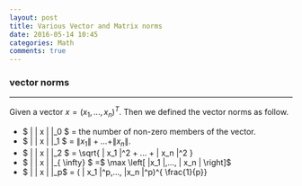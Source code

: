 ```yaml
---
layout: post
title: Various Vector and Matrix norms
date: 2016-05-14 10:45
categories: Math
comments: true
---
```


### vector norms ###
-------
Given a vector $x=(x_1,...,x_n)^T$. Then we defined the vector norms as follow.
- $ \| \| x \| \|_0 $ = the number of non-zero members of the vector.
- $ \| \| x \| \|_1 $ = $\| x_1 \| + ... + \| x_n \|$.
- $ \| \| x \| \|_2 $ = \sqrt{ \| x_1 \|^2 + ... + \| x_n \|^2 }
- $ \| \| x \| \|_{ \infty} $ =$ \max \left[ \|x_1 \|,..., \| x_n \| \right]$
- $ \| \| x \| \|_p$  = ( \| x_1 \|^p,..., \|x_n \|^p)^{ \frac{1}{p}}
